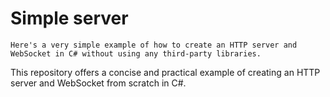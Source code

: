 # Simple server

`Here's a very simple example of how to create an HTTP server and WebSocket in C# without using any third-party libraries.`

This repository offers a concise and practical example of creating an HTTP server and WebSocket from scratch in C#.